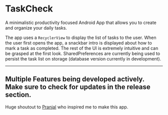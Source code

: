 # TaskCheck
A minimalistic productivity focused Android App that allows you to create and organize your daily tasks.

The app uses a `RecyclerView` to display the list of tasks to the user. When the user first opens the 
app, a snackbar intro is displayed about how to mark a task as completed. The rest of the UI
is extremely intuitive and can be grasped at the first look. SharedPreferences are currently being
used to persist the task list on storage (database version currently in development).

---

## Multiple Features being developed actively. Make sure to check for updates in the release section.

Huge shoutout to [Pranjal](https://github.com/Pranjal-codes) who inspired me to make this app.